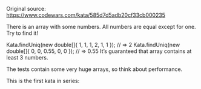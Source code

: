 Original source:
https://www.codewars.com/kata/585d7d5adb20cf33cb000235

There is an array with some numbers. All numbers are equal except for one. Try to find it!

Kata.findUniq(new double[]{ 1, 1, 1, 2, 1, 1 }); // => 2
Kata.findUniq(new double[]{ 0, 0, 0.55, 0, 0 }); // => 0.55
It’s guaranteed that array contains at least 3 numbers.

The tests contain some very huge arrays, so think about performance.

This is the first kata in series: